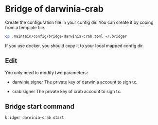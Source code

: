 Bridge of darwinia-crab
===

Create the configuration file in your config dir. You can create it by coping from a template file. 

  ```bash
  cp .maintain/config/bridge-darwinia-crab.toml ~/.bridger
  ``` 

  If you use docker, you should copy it to your local mapped config dir.

## Edit

You only need to modify two parameters:

* darwinia.signer
  The private key of darwinia account to sign tx.

* crab.signer
  The private key of crab account to sign tx.

## Bridge start command

```bash
bridger darwinia-crab start
```